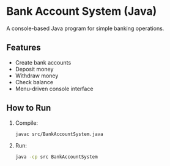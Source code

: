 # Bank Account System (Java)

A console-based Java program for simple banking operations.

## Features
- Create bank accounts
- Deposit money
- Withdraw money
- Check balance
- Menu-driven console interface

## How to Run
1. Compile:
   ```bash
   javac src/BankAccountSystem.java
   ```
2. Run:
   ```bash
   java -cp src BankAccountSystem
   ```
